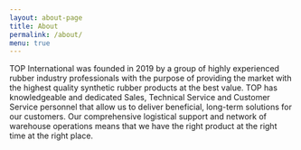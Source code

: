 ```yaml
---
layout: about-page
title: About
permalink: /about/
menu: true
---
```


TOP International was founded in 2019 by a group of highly experienced rubber industry professionals with the purpose of providing the market with the highest quality synthetic rubber products at the best value.  TOP has knowledgeable and dedicated Sales, Technical Service and Customer Service personnel that allow us to deliver beneficial, long-term solutions for our customers.  Our comprehensive logistical support and network of warehouse operations means that we have the right product at the right time at the right place.
